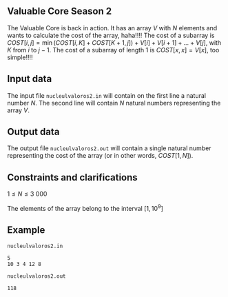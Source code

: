## Valuable Core Season 2

The Valuable Core is back in action. It has an array $V$ with $N$ elements and wants to calculate the cost of the array, haha!!!! The cost of a subarray is $COST [i,j] = \min(COST[i, K] + COST [K + 1, j]) + V[i] + V[i + 1] + \dots + V[j]$, with $K$ from $i$ to $j - 1$. The cost of a subarray of length 1 is $COST [x,x] = V[x]$, too simple!!!!

## Input data

The input file `nucleulvaloros2.in` will contain on the first line a natural number $N$. The second line will contain $N$ natural numbers representing the array $V$.

## Output data

The output file `nucleulvaloros2.out` will contain a single natural number representing the cost of the array (or in other words, $COST [1, N]$).

## Constraints and clarifications

$1 \leq N \leq 3\ 000$

The elements of the array belong to the interval $[1, 10^9]$

## Example

`nucleulvaloros2.in` 
```
5
10 3 4 12 8
```

`nucleulvaloros2.out`
```
118
```